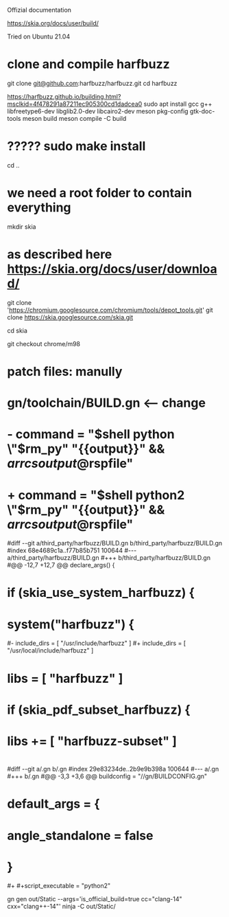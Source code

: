 Offizial documentation

https://skia.org/docs/user/build/

Tried on Ubuntu 21.04

# clone and compile harfbuzz
git clone git@github.com:harfbuzz/harfbuzz.git
cd harfbuzz

https://harfbuzz.github.io/building.html?msclkid=4f478291a87211ec905300cd1dadcea0
sudo apt install gcc g++ libfreetype6-dev libglib2.0-dev libcairo2-dev meson pkg-config gtk-doc-tools
meson build
meson compile -C build
# ????? sudo make install
cd ..



# we need a root folder to contain everything
mkdir skia

# as described here https://skia.org/docs/user/download/
git clone 'https://chromium.googlesource.com/chromium/tools/depot_tools.git'
git clone https://skia.googlesource.com/skia.git

cd skia

git checkout chrome/m98

# patch files: manully
# gn/toolchain/BUILD.gn <-- change 
# -        command = "$shell python \"$rm_py\" \"{{output}}\" && $ar rcs {{output}} @$rspfile"
# +        command = "$shell python2 \"$rm_py\" \"{{output}}\" && $ar rcs {{output}} @$rspfile"

#diff --git a/third_party/harfbuzz/BUILD.gn b/third_party/harfbuzz/BUILD.gn
#index 68e4689c1a..f77b85b751 100644
#--- a/third_party/harfbuzz/BUILD.gn
#+++ b/third_party/harfbuzz/BUILD.gn
#@@ -12,7 +12,7 @@ declare_args() {
#
# if (skia_use_system_harfbuzz) {
#   system("harfbuzz") {
#-    include_dirs = [ "/usr/include/harfbuzz" ]
#+    include_dirs = [ "/usr/local/include/harfbuzz" ]
#     libs = [ "harfbuzz" ]
#     if (skia_pdf_subset_harfbuzz) {
#       libs += [ "harfbuzz-subset" ]
#

#diff --git a/.gn b/.gn
#index 29e83234de..2b9e9b398a 100644
#--- a/.gn
#+++ b/.gn
#@@ -3,3 +3,6 @@ buildconfig = "//gn/BUILDCONFIG.gn"
# default_args = {
#   angle_standalone = false
# }
#+
#+script_executable = "python2"

gn gen out/Static --args='is_official_build=true cc="clang-14" cxx="clang++-14"'
ninja -C out/Static/


